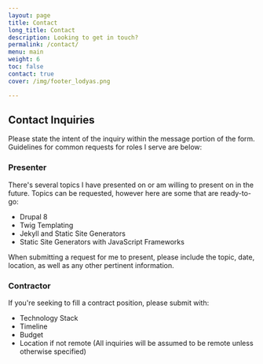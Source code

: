 ```yaml
---
layout: page
title: Contact
long_title: Contact
description: Looking to get in touch?
permalink: /contact/
menu: main
weight: 6
toc: false
contact: true
cover: /img/footer_lodyas.png

---
```


## Contact Inquiries

Please state the intent of the inquiry within the message portion of the form. Guidelines for common requests for roles I serve are below:

### Presenter

There's several topics I have presented on or am willing to present on in the future. Topics can be requested, however here are some that are ready-to-go:

* Drupal 8
* Twig Templating
* Jekyll and Static Site Generators
* Static Site Generators with JavaScript Frameworks

When submitting a request for me to present, please include the topic, date, location, as well as any other pertinent information.

### Contractor

If you're seeking to fill a contract position, please submit with:

* Technology Stack
* Timeline
* Budget
* Location if not remote (All inquiries will be assumed to be remote unless otherwise specified)

